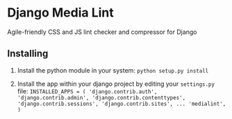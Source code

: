 # Django Media Lint

Agile-friendly CSS and JS lint checker and compressor for Django

## Installing

1. Install the python module in your system:
`python setup.py install`

2. Install the app within your django project by editing your `settings.py` file:
`INSTALLED_APPS = (
    'django.contrib.auth',
    'django.contrib.admin',
    'django.contrib.contenttypes',
    'django.contrib.sessions',
    'django.contrib.sites',
    ...
    'medialint',
)`
